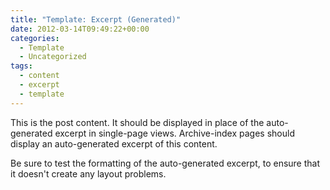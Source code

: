 ```yaml
---
title: "Template: Excerpt (Generated)"
date: 2012-03-14T09:49:22+00:00
categories:
  - Template
  - Uncategorized
tags:
  - content
  - excerpt
  - template
---
```

This is the post content. It should be displayed in place of the auto-generated excerpt in single-page views. Archive-index pages should display an auto-generated excerpt of this content.

<!--more-->

Be sure to test the formatting of the auto-generated excerpt, to ensure that it doesn't create any layout problems.